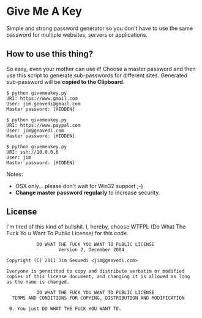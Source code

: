Give Me A Key
=============

Simple and strong password generator so you don't have to use the same password for multiple websites, servers or applications.

How to use this thing?
----------------------
So easy, even your mother can use it! Choose a master password and then use this script to generate sub-passwords for different sites. Generated sub-password will be **copied to the Clipboard**.

	$ python givemeakey.py 
	URI: https://www.gmail.com
	User: jim.geovedi@gmail.com
	Master password: [HIDDEN]

	$ python givemeakey.py 
	URI: https://www.paypal.com
	User: jim@geovedi.com
	Master password: [HIDDEN]

	$ python givemeakey.py
	URI: ssh://10.0.0.6
	User: jim
	Master password: [HIDDEN]

Notes: 

* OSX only... please don't wait for Win32 support ;-)
* **Change master password regularly** to increase security.

License
-------
I'm tired of this kind of bullshit. I, hereby, choose WTFPL (Do What The Fuck Yo
u Want To Public License) for this code.

	           DO WHAT THE FUCK YOU WANT TO PUBLIC LICENSE
	                   Version 2, December 2004

	Copyright (C) 2011 Jim Geovedi <jim@geovedi.com>

	Everyone is permitted to copy and distribute verbatim or modified
	copies of this license document, and changing it is allowed as long
	as the name is changed.

	           DO WHAT THE FUCK YOU WANT TO PUBLIC LICENSE
	  TERMS AND CONDITIONS FOR COPYING, DISTRIBUTION AND MODIFICATION

	 0. You just DO WHAT THE FUCK YOU WANT TO.
